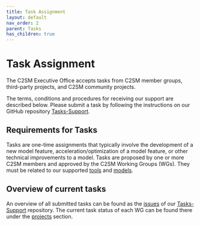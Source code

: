 ```yaml
---
title: Task Assignment
layout: default
nav_order: 2
parent: Tasks
has_children: true
---
```


# Task Assignment

The C2SM Executive Office accepts tasks from C2SM member groups, third-party projects, and C2SM community projects.

The terms, conditions and procedures for receiving our support are described below.
Please submit a task by following the instructions on our GitHub repository [Tasks-Support](https://github.com/C2SM/Tasks-Support).

## Requirements for Tasks
Tasks are one-​time assignments that typically involve the development of a new model feature, acceleration/optimization of a model feature, or other technical improvements to a model. Tasks are proposed by one or more C2SM members and approved by the C2SM Working Groups (WGs). They must be related to our supported [tools](https://c2sm.github.io/tools/) and [models](https://c2sm.github.io/models/).

## Overview of current tasks

An overview of all submitted tasks can be found as the [issues](https://github.com/C2SM/Tasks-Support/issues) of our [Tasks-Support](https://github.com/C2SM/Tasks-Support) repository. The current task status of each WG can be found there under the [projects](https://github.com/C2SM/Tasks-Support/projects?query=is%3Aopen) section.
